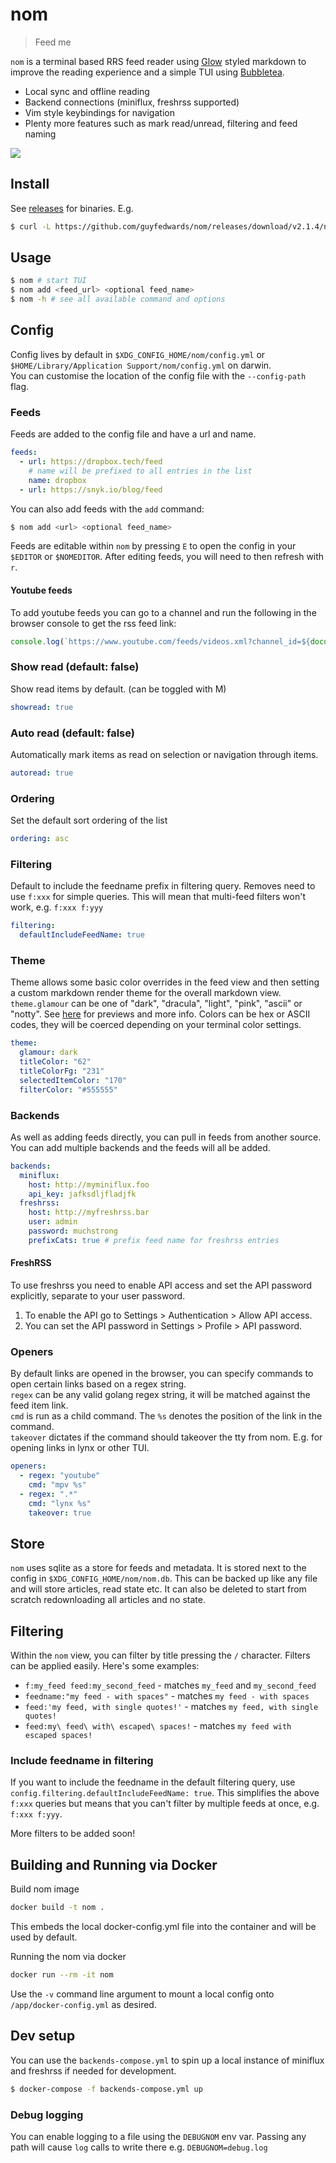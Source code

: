 # nom
> Feed me

`nom` is a terminal based RRS feed reader using [Glow](https://github.com/charmbracelet/glow) styled markdown to improve the reading experience and a simple TUI using [Bubbletea](https://github.com/charmbracelet/bubbletea).
- Local sync and offline reading
- Backend connections (miniflux, freshrss supported)
- Vim style keybindings for navigation
- Plenty more features such as mark read/unread, filtering and feed naming

![](./.github/demo.gif)

## Install
See [releases](https://github.com/guyfedwards/nom/releases) for binaries. E.g.
```sh
$ curl -L https://github.com/guyfedwards/nom/releases/download/v2.1.4/nom_2.1.4_darwin_amd64.tar.gz | tar -xzvf -
```

## Usage
```sh
$ nom # start TUI
$ nom add <feed_url> <optional feed_name>
$ nom -h # see all available command and options
```

## Config
Config lives by default in `$XDG_CONFIG_HOME/nom/config.yml` or `$HOME/Library/Application Support/nom/config.yml` on darwin.  
You can customise the location of the config file with the `--config-path` flag.

### Feeds
Feeds are added to the config file and have a url and name.
```yaml
feeds:
  - url: https://dropbox.tech/feed
    # name will be prefixed to all entries in the list
    name: dropbox 
  - url: https://snyk.io/blog/feed
```
You can also add feeds with the `add` command:
```sh
$ nom add <url> <optional feed_name>
```
Feeds are editable within `nom` by pressing `E` to open the config in your `$EDITOR` or `$NOMEDITOR`. After editing feeds, you will need to then refresh with `r`.

#### Youtube feeds
To add youtube feeds you can go to a channel and run the following in the browser console to get the rss feed link:
```js
console.log(`https://www.youtube.com/feeds/videos.xml?channel_id=${document.querySelector("link[rel='canonical']").href.split('/channel/').reverse()[0]}`)
```

### Show read (default: false)
Show read items by default. (can be toggled with M)
```yaml
showread: true
```
### Auto read (default: false)
Automatically mark items as read on selection or navigation through items. 
```yaml
autoread: true
```

### Ordering
Set the default sort ordering of the list
```yaml
ordering: asc
```

### Filtering
Default to include the feedname prefix in filtering query. Removes need to use `f:xxx` for simple queries. This will mean that multi-feed filters won't work, e.g. `f:xxx f:yyy`
```yaml
filtering: 
  defaultIncludeFeedName: true
```


### Theme 
Theme allows some basic color overrides in the feed view and then setting a custom markdown render theme for the overall markdown view. `theme.glamour` can be one of "dark", "dracula", "light", "pink", "ascii" or "notty". See [here](https://github.com/charmbracelet/glamour/tree/master/styles/gallery) for previews and more info.
Colors can be hex or ASCII codes, they will be coerced depending on your terminal color settings.
```yaml
theme: 
  glamour: dark
  titleColor: "62"
  titleColorFg: "231"
  selectedItemColor: "170"
  filterColor: "#555555"
```

### Backends
As well as adding feeds directly, you can pull in feeds from another source. You can add multiple backends and the feeds will all be added.
```yaml
backends:
  miniflux:
    host: http://myminiflux.foo
    api_key: jafksdljfladjfk
  freshrss:
    host: http://myfreshrss.bar
    user: admin
    password: muchstrong
    prefixCats: true # prefix feed name for freshrss entries
```

#### FreshRSS
To use freshrss you need to enable API access and set the API password explicitly, separate to your user password.
1. To enable the API go to Settings > Authentication > Allow API access.  
1. You can set the API password in Settings > Profile > API password.  

### Openers
By default links are opened in the browser, you can specify commands to open certain links based on a regex string.   
`regex` can be any valid golang regex string, it will be matched against the feed item link.  
`cmd` is run as a child command. The `%s` denotes the position of the link in the command.  
`takeover` dictates if the command should takeover the tty from nom. E.g. for opening links in lynx or other TUI.  
```yaml
openers:
  - regex: "youtube"
    cmd: "mpv %s"
  - regex: ".*"
    cmd: "lynx %s"
    takeover: true
```

## Store
`nom` uses sqlite as a store for feeds and metadata. It is stored next to the config in `$XDG_CONFIG_HOME/nom/nom.db`. This can be backed up like any file and will store articles, read state etc. It can also be deleted to start from scratch redownloading all articles and no state.

## Filtering
Within the `nom` view, you can filter by title pressing the `/` character. Filters can be applied easily. Here's some examples:
- `f:my_feed feed:my_second_feed` - matches `my_feed` and `my_second_feed`
- `feedname:"my feed - with spaces"` - matches `my feed - with spaces`
- `feed:'my feed, with single quotes!'` - matches `my feed, with single quotes!`
- `feed:my\ feed\ with\ escaped\ spaces!` - matches `my feed with escaped spaces!`

### Include feedname in filtering
If you want to include the feedname in the default filtering query, use `config.filtering.defaultIncludeFeedName: true`. This simplifies the above `f:xxx` queries but means that you can't filter by multiple feeds at once, e.g. `f:xxx f:yyy`.

More filters to be added soon!

## Building and Running via Docker
Build nom image
```sh
docker build -t nom .
```
This embeds the local docker-config.yml file into the container and will be used by default.

Running the nom via docker
```sh
docker run --rm -it nom
```
Use the `-v` command line argument to mount a local config onto `/app/docker-config.yml` as desired.


## Dev setup
You can use the `backends-compose.yml` to spin up a local instance of miniflux and freshrss if needed for development.

```sh
$ docker-compose -f backends-compose.yml up
```

### Debug logging
You can enable logging to a file using the `DEBUGNOM` env var. Passing any path will cause `log` calls to write there e.g. `DEBUGNOM=debug.log`
